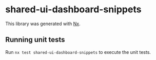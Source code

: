 # shared-ui-dashboard-snippets

This library was generated with [Nx](https://nx.dev).

## Running unit tests

Run `nx test shared-ui-dashboard-snippets` to execute the unit tests.
